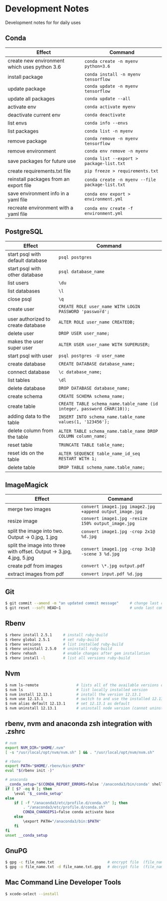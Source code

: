 # Development Notes

Development notes for for daily uses

## Conda

| Effect                                       | Command                                         |
| -------------------------------------------- | ------------------------------------------------|
| create new environment which uses python 3.6 | `conda create -n myenv python=3.6`              |
| install package                              | `conda install -n myenv tensorflow`             |
| update package                               | `conda update -n myenv tensorflow`              |
| update all packages                          | `conda update --all`                            |
| activate env                                 | `conda activate myenv`                          |
| deactivate current env                       | `conda deactivate`                              |
| list envs                                    | `conda info --envs`                             |
| list packages                                | `conda list -n myenv`                           |
| remove package                               | `conda remove -n myenv tensorflow`              |
| remove environment                           | `conda env remove -n myenv`                     |
| save packages for future use                 | `conda list --export > package-list.txt`        |
| create requirements.txt file                 | `pip freeze > requirements.txt`                 |
| reinstall packages from an export file       | `conda create -n myenv --file package-list.txt` |
| save environment info in a yaml file         | `conda env export > environment.yml`            |
| recreate environment with a yaml file        | `conda env create -f environment.yml`           |


## PostgreSQL

| Effect                             | Command                                                                |
| ---------------------------------- | ---------------------------------------------------------------------- |
| start psql with default database   | `psql postgres`                                                        |
| start psql with other database     | `psql database_name`                                                   |
| list users                         | `\du`                                                                  |
| list databases                     | `\l`                                                                   |
| close psql                         | `\q`                                                                   |
| create user                        | `CREATE ROLE user_name WITH LOGIN PASSWORD 'password';`                |
| user authorized to create database | `ALTER ROLE user_name CREATEDB;`                                       |
| delete user                        | `DROP USER user_name;`                                                 |
| makes the user super user          | `ALTER USER user_name WITH SUPERUSER;`                                 |
| start psql with user               | `psql postgres -U user_name`                                           |
| create database                    | `CREATE DATABASE database_name;`                                       |
| connect database                   | `\c database_name;`                                                    |
| list tables                        | `\dl`                                                                  |
| delete database                    | `DROP DATABASE database_name;`                                         |
| create schema                      | `CREATE SCHEMA schema_name;`                                           |
| create table                       | `CREATE TABLE schema_name.table_name (id integer, password CHAR(10));` |
| adding data to the table           | `INSERT INTO schema_name.table_name values(1, '123456');`              |
| delete column from the table       | `ALTER TABLE schema_name.table_name DROP COLUMN column_name;`          |
| reset table                        | `TRUNCATE TABLE table_name;`                                           |
| reset ids on the table             | `ALTER SEQUENCE table_name_id_seq RESTART WITH 1;`                     |
| delete table                       | `DROP TABLE schema_name.table_name;`                                   |


## ImageMagick

| Effect                                                                | Command                                                  |
| --------------------------------------------------------------------- | -------------------------------------------------------- |
| merge two images                                                      | `convert image1.jpg image2.jpg +append output_image.jpg` |
| resize image                                                          | `convert image1.jpg -resize 150% output_image.jpg`       |
| split the image into two. Output -> 0.jpg, 1.jpg                      | `convert image1.jpg -crop 2x1@ %d.jpg`                   |
| split the image into three with offset. Output -> 3.jpg, 4.jpg, 5.jpg | `convert image1.jpg -crop 3x1@ -scene 3 %d.jpg`          |
| create pdf from images                                                | `convert \*.jpg output.pdf`                              |
| extract images from pdf                                               | `convert input.pdf %d.jpg`                               |


## Git

```bash
$ git commit --amend -m "an updated commit message"     # change last commit message
$ git reset --soft HEAD~1                               # undo last commit
```

## Rbenv

```bash
$ rbenv install 2.5.1     # install ruby-build
$ rbenv global 2.5.1      # set ruby-build
$ rbenv versions          # list installed ruby-build
$ rbenv uninstall 2.5.0   # uninstall ruby-build
$ rbenv rehash            # enable changes after gem installation
$ rbenv install -l        # list all versions ruby-build
```

## Nvm

```bash
$ nvm ls-remote                 # lists all of the available versions of NodeJs & iojs
$ nvm ls                        # list locally installed version
$ nvm install 12.13.1           # install the version 12.13.1
$ nvm use 12.13.1               # switch to and use the installed 12.13.1 version
$ nvm alias default 12.13.1     # set 12.13.1 as default
$ nvm uninstall 12.13.1         # uninstall node version (cannot uninstall currently-active node version)
```

## rbenv, nvm and anaconda zsh integration with .zshrc

```bash
# nvm
export NVM_DIR="$HOME/.nvm"
[ -s "/usr/local/opt/nvm/nvm.sh" ] && . "/usr/local/opt/nvm/nvm.sh"

# rbenv
export PATH="$HOME/.rbenv/bin:$PATH"
eval "$(rbenv init -)"

# anaconda
__conda_setup="$(CONDA_REPORT_ERRORS=false '/anaconda3/bin/conda' shell.bash hook 2> /dev/null)"
if [ $? -eq 0 ]; then
    \eval "$__conda_setup"
else
    if [ -f "/anaconda3/etc/profile.d/conda.sh" ]; then
        . "/anaconda3/etc/profile.d/conda.sh"
        CONDA_CHANGEPS1=false conda activate base
    else
        \export PATH="/anaconda3/bin:$PATH"
    fi
fi
unset __conda_setup
```


## GnuPG

```bash
$ gpg -c file_name.txt                        # encrypt file  (file_name.txt -> file_name.txt.gpg)
$ gpg -o file_name.txt -d file_name.txt.gpg   # decrypt file  (file_name.txt.gpg -> file_name.txt.gpg)
```

## Mac Command Line Developer Tools

```bash
$ xcode-select --install
```
